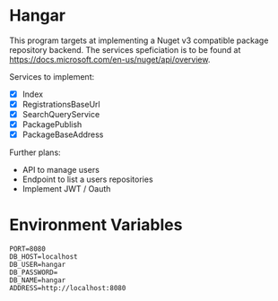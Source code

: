 # Hangar
This program targets at implementing a Nuget v3 compatible package repository backend. 
The services speficiation is to be found at https://docs.microsoft.com/en-us/nuget/api/overview.

Services to implement:
- [x] Index
- [X] RegistrationsBaseUrl
- [X] SearchQueryService
- [X] PackagePublish
- [X] PackageBaseAddress

Further plans:
* API to manage users 
* Endpoint to list a users repositories
* Implement JWT / Oauth

# Environment Variables
```
PORT=8080
DB_HOST=localhost
DB_USER=hangar
DB_PASSWORD=
DB_NAME=hangar
ADDRESS=http://localhost:8080
```
